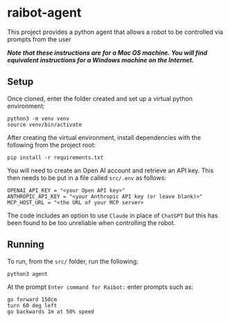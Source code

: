 # raibot-agent
This project provides a python agent that allows a robot to be controlled via prompts from the user

***Note that these instructions are for a Mac OS machine. You will find equivalent instructions for a Windows machine on the Internet.***

## Setup
Once cloned, enter the folder created and set up a virtual python environment:
```
python3 -m venv venv
source venv/bin/activate
```

After creating the virtual environment, install dependencies with the following from the project root:
```
pip install -r requirements.txt
```

You will need to create an Open AI account and retrieve an API key. This then needs to be put in a file called `src/.env` as follows:
```
OPENAI_API_KEY = "<your Open API key>"
ANTHROPIC_API_KEY = "<your Anthropic API key (or leave blank)>" 
MCP_HOST_URL = "<the URL of your MCP server>
```

The code includes an option to use `Claude` in place of `ChatGPT` but this has been found to be too unreliable when controlling the robot.

## Running
To run, from the `src/` folder, run the following:
```
python3 agent
```
At the prompt `Enter command for Raibot:` enter prompts such as:
```
go forward 150cm
turn 60 deg left
go backwards 1m at 50% speed
```